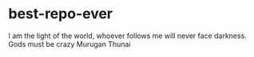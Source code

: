 # best-repo-ever
I am the light of the world, whoever follows me will never face darkness.
Gods must be crazy
Murugan Thunai